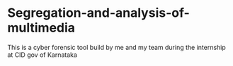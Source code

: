 # Segregation-and-analysis-of-multimedia
This is a cyber forensic tool build by me and my team during the internship at CID gov of Karnataka 
